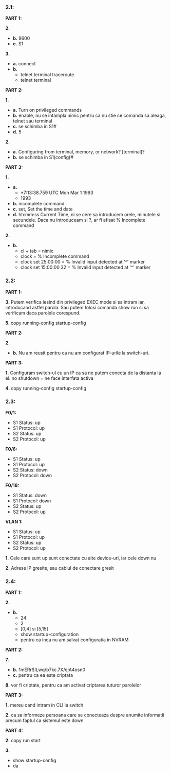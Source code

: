 ### **2.1:**

**PART 1:**

**2.** 
   - **b.** 9600
   - **c.** S1

**3.**
   - **a.** connect
   - **b.** 
      - telnet terminal traceroute
      - telnet terminal

**PART 2:**

**1.** 
   - **a.** Turn on privileged commands
   - **b.** enable, nu se intampla nimic pentru ca nu stie ce comanda sa aleaga, telnet sau terminal
   - **c.** se schimba in S1#
   - **d.** 5

**2.**
   - **a.** Configuring from terminal, memory, or network? [terminal]?
   - **b.** se schimba in S1(config)#

**PART 3:**

**1.** 
   - **a.** 
      - *7:13:38.759 UTC Mon Mar 1 1993
      - 1993
   - **b.** incomplete command
   - **c.** set, Set the time and date
   - **d.** hh:mm:ss Current Time, ni se cere sa introducem orele, minutele si secundele. Daca nu introduceam si ?, ar fi afisat % Incomplete command

**2.**
   - **b.** 
      - cl + tab = nimic
      - clock = % Incomplete command
      - clock set 25:00:00 = % Invalid input detected at '^' marker
      - clock set 15:00:00 32 = % Invalid input detected at '^' marker

### **2.2:**

**PART 1:**

**3.** Putem verifica iesind din privileged EXEC mode si sa intram iar, introducand astfel parola. Sau putem folosi comanda show run si sa verificam daca parolele corespund.

**5.** copy running-config startup-config

**PART 2:**

**2.** 
   - **b.** Nu am reusit pentru ca nu am configurat IP-urile la switch-uri.

**PART 3:**

**1.** Configuram switch-ul cu un IP ca sa ne putem conecta de la distanta la el.
         no shutdown = ne face interfata activa

**4.** copy running-config startup-config

### **2.3:**

**F0/1:** 
   - S1 Status: up
   - S1 Protocol: up
   - S2 Status: up
   - S2 Protocol: up

**F0/6:**
   - S1 Status: up
   - S1 Protocol: up
   - S2 Status: down
   - S2 Protocol: down

**F0/18:**
   - S1 Status: down
   - S1 Protocol: down
   - S2 Status: up
   - S2 Protocol: up

**VLAN 1:**
   - S1 Status: up
   - S1 Protocol: up
   - S2 Status: up
   - S2 Protocol: up

**1.** Cele care sunt up sunt conectate cu alte device-uri, iar cele down nu

**2.** Adrese IP gresite, sau cablul de conectare gresit

### **2.4:**

**PART 1:**

**2.** 
   - **b.**
     - 24
     - 2
     - [0,4] si [5,15]
     - show startup-configuration
     - pentru ca inca nu am salvat configuratia in NVRAM

**PART 2:**

**7.** 
   - **b.** $1$mERr$ILwq/b7kc.7X/ejA4osn0
   - **c.** pentru ca ea este criptata

**8.** vor fi criptate, pentru ca am activat criptarea tuturor parolelor

**PART 3:**

**1.** mereu cand intram in CLI la switch

**2.** ca sa informeze persoana care se conecteaza despre anumite informatii precum faptul ca sistemul este down

**PART 4:**

**2.** copy run start

**3.** 
  - show startup-config
  - da
